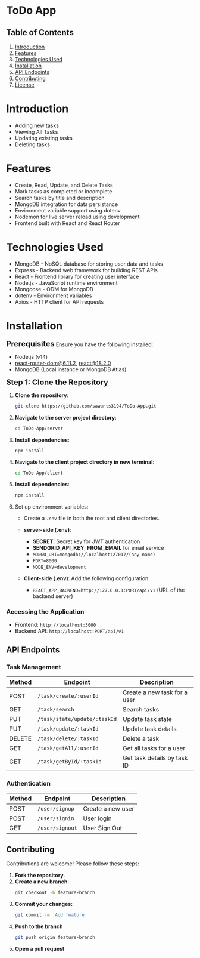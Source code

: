 # ToDo App
## Table of Contents

1. [Introduction](#introduction)
2. [Features](#features)
3. [Technologies Used](#technologies-used)
4. [Installation](#installation)
5. [API Endpoints](#api-endpoints)
6. [Contributing](#contributing)
7. [License](#license)


# Introduction
- Adding new tasks
- Viewing All Tasks
- Updating existing tasks
- Deleting tasks

# Features
- Create, Read, Update, and Delete Tasks
- Mark tasks as completed or Incomplete
- Search tasks by title and description
- MongoDB integration for data persistance
- Environment variable support using dotenv
- Nodemon for live server reload using development
- Frontend built with React and React Router

# Technologies Used
- MongoDB - NoSQL database for storing user data and tasks
- Express - Backend web framework for building REST APIs
- React - Frontend library for creating user interface
- Node.js - JavaScript runtime environment
- Mongoose - ODM for MongoDB
- dotenv - Environment variables
- Axios - HTTP client for API requests

# Installation

<span style="font-size: 20px; font-weight: bold;">Prerequisites</span>
Ensure you have the following installed:

- Node.js (v14)
- react-router-dom@6.11.2, react@18.2.0
- MongoDB (Local instance or MongoDB Atlas)

<span style="font-size: 20px; font-weight: bold;">Step 1: Clone the Repository</span>
1. **Clone the repository**:
    ```bash
    git clone https://github.com/sawants3194/ToDo-App.git
    ```

2. **Navigate to the server project directory**:
    ```bash
    cd ToDo-App/server
    ```

3. **Install dependencies**:
    ```bash
    npm install
    ```

4. **Navigate to the client project directory in new terminal**:
    ```bash
    cd ToDo-App/client
    ```

5. **Install dependencies**:
    ```bash
    npm install
    ```

6. Set up environment variables:
    - Create a `.env` file in both the root and client directories.
    - **server-side (.env)**:
        - **SECRET**: Secret key for JWT authentication
        - **SENDGRID_API_KEY**, **FROM_EMAIL** for email service
        - `MONGO_URI=mongodb://localhost:27017/(any name)`
        - `PORT=8000`
        - `NODE_ENV=development`
     
    - **Client-side (.env)**: Add the following configuration:
        - `REACT_APP_BACKEND=http://127.0.0.1:PORT/api/v1` (URL of the backend server)
     


### Accessing the Application

- Frontend: `http://localhost:3000`
- Backend API: `http://localhost:PORT/api/v1`

## API Endpoints

### Task Management

| Method  | Endpoint                                | Description                      |
|---------|-----------------------------------------|----------------------------------|
| POST    | `/task/create/:userId`                  | Create a new task for a user    |
| GET     | `/task/search`                          | Search tasks                    |
| PUT     | `/task/state/update/:taskId`           | Update task state               |
| PUT     | `/task/update/:taskId`                 | Update task details             |
| DELETE  | `/task/delete/:taskId`                 | Delete a task                   |
| GET     | `/task/getAll/:userId`                 | Get all tasks for a user        |
| GET     | `/task/getById/:taskId`                | Get task details by task ID     |

### Authentication

| Method  | Endpoint                                | Description                      |
|---------|-----------------------------------------|----------------------------------|
| POST    | `/user/signup`                         | Create a new user               |
| POST    | `/user/signin`                          | User login                      |
| GET    | `/user/signout`                          | User Sign Out                      |


## Contributing

Contributions are welcome! Please follow these steps:

1. **Fork the repository**.
2. **Create a new branch**:
   ```bash
   git checkout -b feature-branch
   ```
3. **Commit your changes:**
   ```bash
   git commit -m 'Add feature
   ```
4. **Push to the branch**
   ```bash
   git push origin feature-branch
   ```
5. **Open a pull request**


   

  
